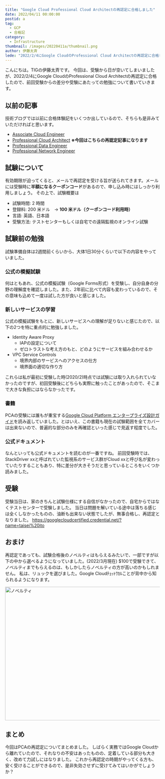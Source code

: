 ```yaml
---
title: "Google Cloud Professional Cloud Architectの再認定に合格しました"
date: 2022/04/11 00:00:00
postid: a
tag:
  - GCP
  - 合格記
category:
  - Infrastructure
thumbnail: /images/20220411a/thumbnail.png
author: 伊藤太斉
lede: "2022/2/4にGoogle CloudのProfessional Cloud Architectの再認定に合格したので、前回受験からの差分や受験にあたっての勉強について書いていきます。技術ブログでは以前に合格体験記をいくつか出しているので、そちらも是非みていただければと思います。有効期限が迫ってくると、メールで再認定を受ける旨が送られてきます。"
---
```

こんにちは。TIGの伊藤太斉です。
今回は、受験から日が空いてしまいましたが、2022/2/4にGoogle CloudのProfessional Cloud Architectの再認定に合格したので、前回受験からの差分や受験にあたっての勉強について書いていきます。

## 以前の記事

技術ブログでは以前に合格体験記をいくつか出しているので、そちらも是非みていただければと思います。

- [Associate Cloud Engineer](/articles/20210625a/)
- [Professional Cloud Architect](/articles/20190530/) **※今回はこちらの再認定記事になります**
- [Professional Data Engineer](/articles/20211013a/)
- [Professional Network Engineer](/articles/20200902/)

## 試験について

有効期限が迫ってくると、メールで再認定を受ける旨が送られてきます。メールには受験時に**半額になるクーポンコード**があるので、申し込み時にはしっかり利用しましょう。
その上で、試験概要は

- 試験時間: 2 時間
- 登録料: 200 米ドル　-> **100 米ドル（クーポンコード利用時）**
- 言語: 英語、日本語
- 受験方法: テストセンターもしくは自宅での遠隔監視のオンライン試験

## 試験前の勉強

試験準備自体は2週間前くらいから、大体1日30分くらいで以下の内容をやっていました。

### 公式の模擬試験

何はともあれ、公式の模擬試験（Google Forms形式）を受験し、自分自身の分野の理解度を確認しました。また、2年前に比べて内容も変わっているので、その意味も込めて一度は試した方が良いと感じました。

### 新しいサービスの学習

公式の模擬試験をもとに、新しいサービスへの理解が足りないと感じたので、以下の2つを特に重点的に勉強しました。

- Identity Aware Proxy
  - IAPの設定について
  - ゼロトラストな考え方のもと、どのようにサービスを組み合わせるか
- VPC Service Controls
  - 境界内部のサービスへのアクセスの仕方
  - 境界面の適切な作り方

これらは私が最初に受験した時(2020/2)時点では試験には取り入れられていなかったのですが、初回受験後にどちらも実際に触ったことがあったので、そこまで大きな負担にはならなかったです。

### 書籍

PCAの受験には誰もが重宝する[Google Cloud Platform エンタープライズ設計ガイド](https://www.amazon.co.jp/dp/4822257908)を読み返していました。とはいえ、この書籍も現在の試験範囲を全てカバーは出来ないので、普遍的な部分のみを再確認といった感じで見返す程度でした。

### 公式ドキュメント

なんといっても公式ドキュメントを読むのが一番ですね。
前回受験時では、StackDriver xxと呼ばれていた監視系のサービス群がCloud xxと呼び名が変わっていたりすることもあり、特に差分が大きそうだと思っているところをいくつか読みました。

## 受験

受験当日は、家のきちんと試験仕様にする自信がなかったので、自宅からではなくテストセンターで受験しました。
当日は問題を解いている途中は落ちる感じは全くしなかったものの、油断も出来ない状態でしたが、無事合格し、再認定となりました。
https://googlecloudcertified.credential.net/?name=taisei%20ito

## おまけ

再認定であっても、試験合格後のノベルティはもらえるみたいで、一部ですが以下の中から選べるようになっていました。(2022/3月現在)
$100で受験できて、ノベルティまでもらえるのは、もしかしたらノベルティの方が高いのかもしれません。
私は、リュックを選びました。Google Cloudﾁｮｯﾄﾜｶﾙことが背中から知られるようになります。

<img src="/images/20220411a/スクリーンショット_2022-03-29_18.42.30.png" alt="ノベルティ" width="1200" height="434" loading="lazy">

## まとめ

今回はPCAの再認定についてまとめました。
しばらく実務ではGoogle Cloudから離れていたので、それなりの不安はあったものの、定着している部分も大きく、改めて力試しにはなりました。
これから再認定の時期がやってくる方も、安く受けることができるので、是非失効させずに受けてみてはいかがでしょうか？

